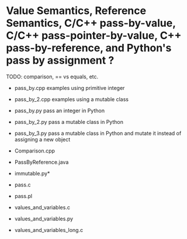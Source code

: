 # Value Semantics, Reference Semantics, C/C++ pass-by-value, C/C++ pass-pointer-by-value, C++ pass-by-reference, and Python's pass by assignment ?
TODO: comparison, == vs equals, etc.

- pass_by.cpp examples using primitive integer
- pass_by_2.cpp examples using a mutable class

- pass_by.py pass an integer in Python
- pass_by_2.py pass a mutable class in Python
- pass_by_3.py pass a mutable class in Python and mutate it instead of assigning a new object

- Comparison.cpp
- PassByReference.java
- immutable.py*
- pass.c
- pass.pl

- values_and_variables.c
- values_and_variables.py
- values_and_variables_long.c
